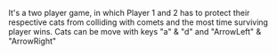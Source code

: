 It's a two player game, in which Player 1 and 2 has to protect their respective cats from colliding with comets and the most time surviving player wins.
Cats can be move with keys "a" & "d" and "ArrowLeft" & "ArrowRight"
